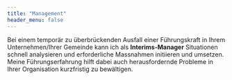 ```yaml
---
title: "Management"
header_menu: false
---
```

Bei einem temporär zu überbrückenden Ausfall einer Führungskraft in Ihrem Unternehmen/Ihrer Gemeinde kann ich als **Interims-Manager** Situationen schnell analysieren und erforderliche Massnahmen initiieren und umsetzen. Meine Führungserfahrung hilft dabei auch herausfordernde Probleme in Ihrer Organisation kurzfristig zu bewältigen.
